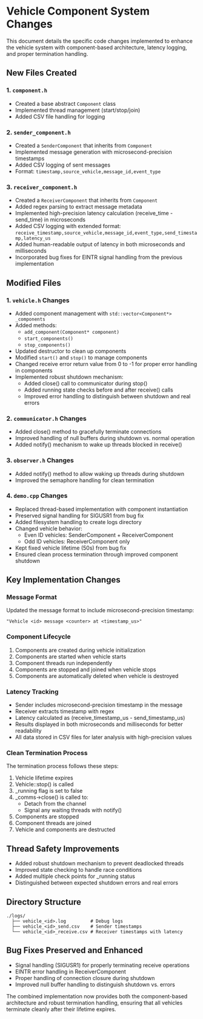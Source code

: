 # Vehicle Component System Changes

This document details the specific code changes implemented to enhance the vehicle system with component-based architecture, latency logging, and proper termination handling.

## New Files Created

### 1. `component.h`
- Created a base abstract `Component` class
- Implemented thread management (start/stop/join)
- Added CSV file handling for logging

### 2. `sender_component.h`
- Created a `SenderComponent` that inherits from `Component`
- Implemented message generation with microsecond-precision timestamps
- Added CSV logging of sent messages
- Format: `timestamp,source_vehicle,message_id,event_type`

### 3. `receiver_component.h`
- Created a `ReceiverComponent` that inherits from `Component`
- Added regex parsing to extract message metadata
- Implemented high-precision latency calculation (receive_time - send_time) in microseconds
- Added CSV logging with extended format: `receive_timestamp,source_vehicle,message_id,event_type,send_timestamp,latency_us`
- Added human-readable output of latency in both microseconds and milliseconds
- Incorporated bug fixes for EINTR signal handling from the previous implementation

## Modified Files

### 1. `vehicle.h` Changes
- Added component management with `std::vector<Component*> _components`
- Added methods:
  - `add_component(Component* component)`
  - `start_components()`
  - `stop_components()`
- Updated destructor to clean up components
- Modified `start()` and `stop()` to manage components
- Changed receive error return value from 0 to -1 for proper error handling in components
- Implemented robust shutdown mechanism:
  - Added close() call to communicator during stop()
  - Added running state checks before and after receive() calls
  - Improved error handling to distinguish between shutdown and real errors

### 2. `communicator.h` Changes
- Added close() method to gracefully terminate connections
- Improved handling of null buffers during shutdown vs. normal operation
- Added notify() mechanism to wake up threads blocked in receive()

### 3. `observer.h` Changes
- Added notify() method to allow waking up threads during shutdown
- Improved the semaphore handling for clean termination

### 4. `demo.cpp` Changes
- Replaced thread-based implementation with component instantiation
- Preserved signal handling for SIGUSR1 from bug fix
- Added filesystem handling to create logs directory
- Changed vehicle behavior:
  - Even ID vehicles: SenderComponent + ReceiverComponent
  - Odd ID vehicles: ReceiverComponent only
- Kept fixed vehicle lifetime (50s) from bug fix
- Ensured clean process termination through improved component shutdown

## Key Implementation Changes

### Message Format
Updated the message format to include microsecond-precision timestamp:
```
"Vehicle <id> message <counter> at <timestamp_us>"
```

### Component Lifecycle
1. Components are created during vehicle initialization
2. Components are started when vehicle starts
3. Component threads run independently
4. Components are stopped and joined when vehicle stops
5. Components are automatically deleted when vehicle is destroyed

### Latency Tracking
- Sender includes microsecond-precision timestamp in the message
- Receiver extracts timestamp with regex
- Latency calculated as (receive_timestamp_us - send_timestamp_us)
- Results displayed in both microseconds and milliseconds for better readability
- All data stored in CSV files for later analysis with high-precision values

### Clean Termination Process
The termination process follows these steps:
1. Vehicle lifetime expires
2. Vehicle::stop() is called
3. _running flag is set to false
4. _comms->close() is called to:
   - Detach from the channel
   - Signal any waiting threads with notify()
5. Components are stopped
6. Component threads are joined
7. Vehicle and components are destructed

## Thread Safety Improvements
- Added robust shutdown mechanism to prevent deadlocked threads
- Improved state checking to handle race conditions
- Added multiple check points for _running status
- Distinguished between expected shutdown errors and real errors

## Directory Structure
```
./logs/
  ├── vehicle_<id>.log         # Debug logs
  ├── vehicle_<id>_send.csv    # Sender timestamps
  └── vehicle_<id>_receive.csv # Receiver timestamps with latency
```

## Bug Fixes Preserved and Enhanced
- Signal handling (SIGUSR1) for properly terminating receive operations
- EINTR error handling in ReceiverComponent
- Proper handling of connection closure during shutdown
- Improved null buffer handling to distinguish shutdown vs. errors

The combined implementation now provides both the component-based architecture and robust termination handling, ensuring that all vehicles terminate cleanly after their lifetime expires. 
